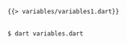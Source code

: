 <!--
title: Variables
-->

<pre>
<code class="hljs dart">{{> variables/variables1.dart}}
</code>
</pre>

```bash
$ dart variables.dart
```